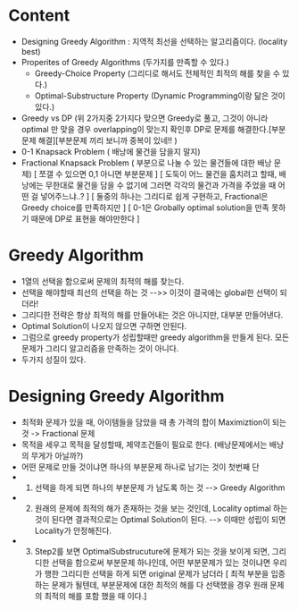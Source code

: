 # Content
* Designing Greedy Algorithm : 지역적 최선을 선택하는 알고리즘이다. (locality best)
* Properites of Greedy Algorithms (두가지를 만족할 수 있다.)
  * Greedy-Choice Property (그리디로 해서도 전체적인 최적의 해를 찾을 수 있다.)
  * Optimal-Substructure Property (Dynamic Programming이랑 닮은 것이 있다.)
* Greedy vs DP (위 2가지중 2가지다 맞으면 Greedy로 풀고, 그것이 아니라 optimal 만 맞을 경우 overlapping이 맞는지 확인후 DP로 문제를 해결한다.[부분 문제 해결][부분문제 끼리 보니까 중복이 있네!! )
* 0-1 Knapsack Problem ( 배낭에 물건을 담을지 말지)
* Fractional Knapsack Problem ( 부분으로 나눌 수 있는 물건들에 대한 배낭 문제) 
[ 쪼갤 수 있으면 0,1 아니면 부분문제 ]
[ 도둑이 어느 물건을 훔치려고 할때, 배낭에는 무한대로 물건을 담을 수 없기에 그러면 각각의 물건과 가격을 주었을 때 어떤 걸 넣어주느냐..? ] 
[ 둘중의 하나는 그리디로 쉽게 구현하고, Fractional은 Greedy choice를 만족하지만 ] [ 0-1은 Grobally optimal solution을 만족 못하기 때문에 DP로 표현을 해야만한다 ] 

# Greedy Algorithm
* 1열의 선택을 함으로써 문제의 최적의 해를 찾는다. 
* 선택을 해야할때 최선의 선택을 하는 것 -->> 이것이 결국에는 global한 선택이 되더라!
* 그리디한 전략은 항상 최적의 해를 만들어내는 것은 아니지만, 대부분 만들어낸다.
* Optimal Solution이 나오지 않으면 구하면 안된다.
* 그럼으로 greedy property가 성립할때만 greedy algorithm을 만들게 된다. 모든 문제가 그리디 알고리즘을 만족하는 것이 아니다.
* 두가지 성질이 있다.

# Designing Greedy Algorithm
* 최적화 문제가 있을 때, 아이템들을 담았을 때 총 가격의 합이 Maximiztion이 되는 것 -> Fractional 문제 
* 목적을 세우고 목적을 달성할때, 제약조건들이 필요로 한다. (배낭문제에서는 배낭의 무게가 아닐까?)
* 어떤 문제로 만들 것이냐면 하나의 부분문제 하나로 남기는 것이 첫번째 단
* 1. 선택을 하게 되면 하나의 부분문제 가 남도록 하는 것 --> Greedy Algorithm
* 2. 원래의 문제에 최적의 해가 존재하는 것을 보는 것인데, Locality optimal 하는 것이 된다면 결과적으로는 Optimal Solution이 된다. --> 이때만 성립이 되면 Locality가 안정해진다.
* 3. Step2를 보면 OptimalSubstrucuture에 문제가 되는 것을 보이게 되면, 그리디한 선택을 함으로써 부분문제 하나인데, 어떤 부분문제가 있는 것이냐면 우리가 행한 그리디한 선택을 하게 되면 original 문제가 남더라
[ 최적 부분을 입증하는 문제가 될텐데, 부분문제에 대한 최적의 해를 다 선택했을 경우 원래 문제의 최적의 해를 포함 했을 때 이다.]
